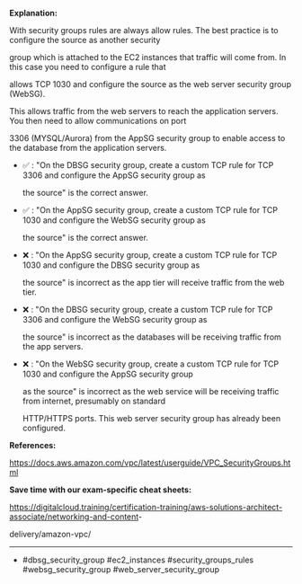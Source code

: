**Explanation:**

With security groups rules are always allow rules. The best practice is to configure the source as another security

group which is attached to the EC2 instances that traffic will come from. In this case you need to configure a rule that

allows TCP 1030 and configure the source as the web server security group (WebSG).

This allows traffic from the web servers to reach the application servers. You then need to allow communications on port

3306 (MYSQL/Aurora) from the AppSG security group to enable access to the database from the application servers.

- ✅ :  "On the DBSG security group, create a custom TCP rule for TCP 3306 and configure the AppSG security group as

  the source" is the correct answer.

- ✅ :  "On the AppSG security group, create a custom TCP rule for TCP 1030 and configure the WebSG security group as

  the source" is the correct answer.

- ❌ :  "On the AppSG security group, create a custom TCP rule for TCP 1030 and configure the DBSG security group as

  the source" is incorrect as the app tier will receive traffic from the web tier.

- ❌ :  "On the DBSG security group, create a custom TCP rule for TCP 3306 and configure the WebSG security group as

  the source" is incorrect as the databases will be receiving traffic from the app servers.

- ❌ :  "On the WebSG security group, create a custom TCP rule for TCP 1030 and configure the AppSG security group

  as the source" is incorrect as the web service will be receiving traffic from internet, presumably on standard

  HTTP/HTTPS ports. This web server security group has already been configured.

**References:**

<https://docs.aws.amazon.com/vpc/latest/userguide/VPC_SecurityGroups.html>

**Save time with our exam-specific cheat sheets:**

<https://digitalcloud.training/certification-training/aws-solutions-architect-associate/networking-and-content>-

delivery/amazon-vpc/

----

- #dbsg_security_group #ec2_instances #security_groups_rules #websg_security_group #web_server_security_group
